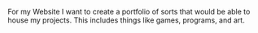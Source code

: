 For my Website I want to create a portfolio of sorts that would be able to house my projects. This includes things like games, programs, and art.
